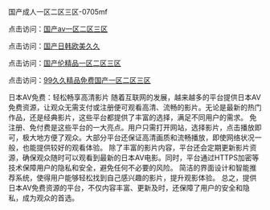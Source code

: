 国产成人一区二区三区-0705mf

点击访问：<a href="https://vassv.pages.dev/">国产av一区二区三区</a>

点击访问：<a href="https://gsd-agv.pages.dev/">国产日韩欧美久久</a>

点击访问：<a href="https://gda-c7m.pages.dev/">国产伦精品一区二区三区</a>

点击访问：<a href="https://tfda.pages.dev/">99久久精品免费国产一区二区三区</a>

日本AV免费：轻松畅享高清影片
随着互联网的发展，越来越多的平台提供日本AV免费资源，让观众无需支付或注册便可观看高清、流畅的影片。无论是最新的热门作品，还是经典影片，这些平台都提供了丰富的选择，满足不同用户的需求。
免注册、免付费是这些平台的一大亮点。用户只需打开网站，选择影片，点击播放即可，极大地方便了观众。大部分平台还保证高清画质和流畅播放，即使网络状况一般，也能提供较好的观看体验。
除了丰富的影片内容，平台还会定期更新影片资源，确保观众随时可以观看到最新的日本AV电影。同时，平台通过HTTPS加密等技术保障用户的隐私和安全，避免任何不必要的风险。
简洁的界面设计和智能推荐系统，使得用户能够轻松找到自己感兴趣的影片，提升观影体验。
总之，提供日本AV免费资源的平台，不仅内容丰富、更新及时，还保障了用户的安全和隐私，成为观众的首选。

<span style="display:none;">[Canonical link](https://github.com/x20250705/x01 ）</span>


